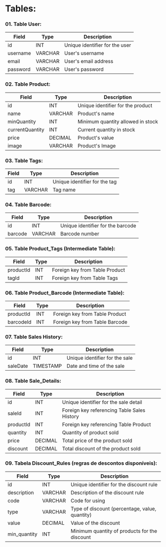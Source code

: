 # Tables:

### 01. Table User:

| Field    | Type    | Description                    |
|----------|---------|--------------------------------|
| id       | INT     | Unique identifier for the user |
| username | VARCHAR | User's username                |
| email    | VARCHAR | User's email address           |
| password | VARCHAR | User's password                |

### 02. Table Product:

| Field            | Type       | Description                                      |
|------------------|------------|--------------------------------------------------|
| id               | INT        | Unique identifier for the product                  |
| name             | VARCHAR    | Product's name                                    |
| minQuantity      | INT        | Minimum quantity allowed in stock                  |
| currentQuantity  | INT        | Current quantity in stock                          |
| price            | DECIMAL    | Product's value                                   |
| image            | VARCHAR    | Product's Image                                   |

### 03. Table Tags:

| Field   | Type     | Description               |
|---------|----------|---------------------------|
| id      | INT      | Unique identifier for the tag|
| tag     | VARCHAR  | Tag name                  |

### 04. Table Barcode:

| Field          | Type      | Description                            |
|----------------|-----------|----------------------------------------|
| id             | INT       | Unique identifier for the barcode       |
| barcode        | VARCHAR   | Barcode number                         |

### 05. Table Product_Tags (Intermediate Table):

| Field       | Type  | Description                             |
|-------------|-------|-----------------------------------------|
| productId   | INT   | Foreign key from Table Product           |
| tagId       | INT   | Foreign key from Table Tags              |

### 06. Table Product_Barcode (Intermediate Table):

| Field            | Type  | Description                       |
|------------------|-------|-----------------------------------|
| productId        | INT   | Foreign key from Table Product     |
| barcodeId        | INT   | Foreign key from Table Barcode     |

### 07. Table Sales History:

| Field          | Type      | Description                           |
|----------------|-----------|---------------------------------------|
| id             | INT       | Unique identifier for the sale         |
| saleDate       | TIMESTAMP | Date and time of the sale              |

### 08. Table Sale_Details:

| Field          | Type      | Description                              |
|----------------|-----------|------------------------------------------|
| id             | INT       | Unique identifier for the sale detail     |
| saleId         | INT       | Foreign key referencing Table Sales History |
| productId      | INT       | Foreign key referencing Table Product    |
| quantity       | INT       | Quantity of product sold                 |
| price          | DECIMAL   | Total price of the product sold          |
| discount          | DECIMAL   | Total discount of the product sold          |

### 09. Tabela Discount_Rules (regras de descontos disponíveis):

| Field               | Type     | Description                             |
|---------------------|----------|-----------------------------------------|
| id                | INT      | Unique identifier for the discount rule |
| description       | VARCHAR  | Description of the discount rule        |
| code      | VARCHAR      | Code for using                          |
| type              | VARCHAR  | Type of discount (percentage, value, quantity) |
| value             | DECIMAL  | Value of the discount                    |
| min_quantity      | INT      | Minimum quantity of products for the discount |
